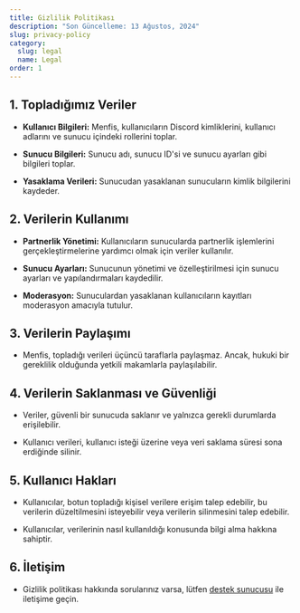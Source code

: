 ```yaml
---
title: Gizlilik Politikası
description: "Son Güncelleme: 13 Ağustos, 2024"
slug: privacy-policy
category:
  slug: legal
  name: Legal
order: 1
---
```


## 1. Topladığımız Veriler

- **Kullanıcı Bilgileri:** Menfis, kullanıcıların Discord kimliklerini, kullanıcı adlarını ve sunucu içindeki rollerini toplar.

- **Sunucu Bilgileri:** Sunucu adı, sunucu ID'si ve sunucu ayarları gibi bilgileri toplar.

- **Yasaklama Verileri:** Sunucudan yasaklanan sunucuların kimlik bilgilerini kaydeder.

## 2. Verilerin Kullanımı

- **Partnerlik Yönetimi:** Kullanıcıların sunucularda partnerlik işlemlerini gerçekleştirmelerine yardımcı olmak için veriler kullanılır.

- **Sunucu Ayarları:** Sunucunun yönetimi ve özelleştirilmesi için sunucu ayarları ve yapılandırmaları kaydedilir.

- **Moderasyon:** Sunuculardan yasaklanan kullanıcıların kayıtları moderasyon amacıyla tutulur.

## 3. Verilerin Paylaşımı

- Menfis, topladığı verileri üçüncü taraflarla paylaşmaz. Ancak, hukuki bir gereklilik olduğunda yetkili makamlarla paylaşılabilir.

## 4. Verilerin Saklanması ve Güvenliği

- Veriler, güvenli bir sunucuda saklanır ve yalnızca gerekli durumlarda erişilebilir.

- Kullanıcı verileri, kullanıcı isteği üzerine veya veri saklama süresi sona erdiğinde silinir.

## 5. Kullanıcı Hakları

- Kullanıcılar, botun topladığı kişisel verilere erişim talep edebilir, bu verilerin düzeltilmesini isteyebilir veya verilerin silinmesini talep edebilir.

- Kullanıcılar, verilerinin nasıl kullanıldığı konusunda bilgi alma hakkına sahiptir.

## 6. İletişim

- Gizlilik politikası hakkında sorularınız varsa, lütfen [destek sunucusu](https://discord.gg/menfis) ile iletişime geçin.